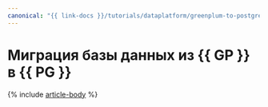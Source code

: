 ```yaml
---
canonical: "{{ link-docs }}/tutorials/dataplatform/greenplum-to-postgresql"
---
```


# Миграция базы данных из {{ GP }} в {{ PG }}

{% include [article-body](../../_tutorials/dataplatform/datatransfer/mgp-to-mpg.md) %}
